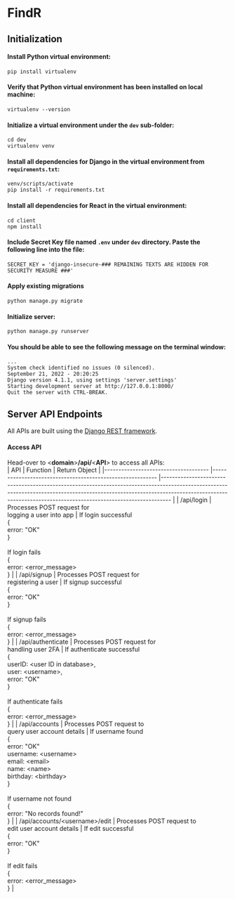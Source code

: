 # FindR

## Initialization
#### Install Python virtual environment:
```
pip install virtualenv
```

#### Verify that Python virtual environment has been installed on local machine:
```
virtualenv --version
```

#### Initialize a virtual environment under the ```dev``` sub-folder:
```
cd dev
virtualenv venv
```

#### Install all dependencies for Django in the virtual environment from ```requirements.txt```:
```
venv/scripts/activate
pip install -r requirements.txt
```

#### Install all dependencies for React in the virtual environment:
```
cd client
npm install
```

#### Include Secret Key file named `.env` under ```dev``` directory. Paste the following line into the file:
```
SECRET_KEY = 'django-insecure-### REMAINING TEXTS ARE HIDDEN FOR SECURITY MEASURE ###'
```

#### Apply existing migrations
```
python manage.py migrate
```

#### Initialize server:
```
python manage.py runserver
```

#### You should be able to see the following message on the terminal window:
```
...
System check identified no issues (0 silenced).
September 21, 2022 - 20:20:25
Django version 4.1.1, using settings 'server.settings'
Starting development server at http://127.0.0.1:8000/
Quit the server with CTRL-BREAK.
```

## Server API Endpoints
All APIs are built using the [Django REST framework](https://www.django-rest-framework.org).

#### Access API
Head-over to &lt;**domain**&gt;**/api/**&lt;**API**&gt; to access all APIs: <br>
| API                                 	| Function                                                 	| Return Object                                                                                                                                                                                                                               	|
|-------------------------------------	|----------------------------------------------------------	|---------------------------------------------------------------------------------------------------------------------------------------------------------------------------------------------------------------------------------------------	|
| /api/login                          	| Processes POST request for<br>logging a user into app    	| If login successful<br>{<br>   error: "OK"<br>} <br><br>If login fails<br>{<br>   error: &lt;error_message&gt;<br>}                                                                                                                         	|
| /api/signup                         	| Processes POST request for<br>registering a user         	| If signup successful<br>{<br>   error: "OK"<br>}<br><br>If signup fails<br>{<br>   error: &lt;error_message&gt;<br>}                                                                                                                        	|
| /api/authenticate                   	| Processes POST request for<br>handling user 2FA          	| If authenticate successful<br>{<br>   userID: &lt;user ID in database&gt;,<br>   user: &lt;username&gt;,<br>   error: "OK"<br>}<br><br>If authenticate fails<br>{<br>   error: &lt;error_message&gt;<br>}                                   	|
| /api/accounts                       	| Processes POST request to <br>query user account details 	| If username found<br>{<br>   error: "OK"<br>   username: &lt;username&gt;<br>   email: &lt;email&gt;<br>   name: &lt;name&gt;<br>   birthday: &lt;birthday&gt;<br>}<br><br>If username not found<br>{<br>   error: "No records found!"<br>} 	|
| /api/accounts/&lt;username&gt;/edit 	| Processes POST request to<br>edit user account details   	| If edit successful<br>{<br>   error: "OK"<br>}<br><br>If edit fails<br>{<br>   error: &lt;error_message&gt;<br>}                                                                                                                            	|
